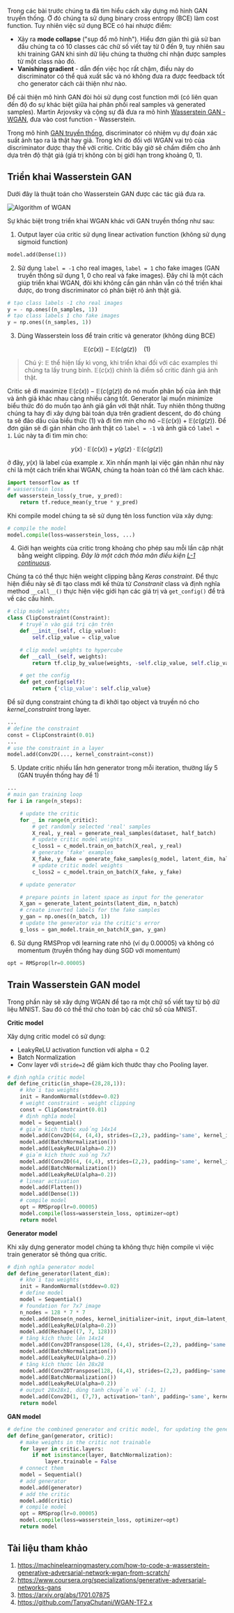 
Trong các bài trước chúng ta đã tìm hiểu cách xây dựng mô hình GAN truyền thống. Ở đó chúng ta sử dụng binary cross entropy (BCE) làm cost function. Tuy nhiên việc sử dụng BCE có hai nhược điểm:
- Xảy ra **mode collapse** ("sụp đổ mô hình"). Hiểu đơn giản thì giả sử ban đầu chúng ta có 10 classes các chữ số viết tay từ 0 đến 9, tuy nhiên sau khi training GAN khi sinh dữ liệu chúng ta thường chỉ nhận được samples từ một class nào đó.
- **Vanishing gradient** - dẫn đến việc học rất chậm, điều này do discriminator có thể quá xuất sắc và nó không đưa ra được feedback tốt cho generator cách cải thiện như nào.

Để cải thiện mô hình GAN đòi hỏi sử dụng cost function mới (có liên quan đến độ đo sự khác biệt giữa hai phân phối real samples và generated samples). Martin Arjovsky và cộng sự đã đưa ra mô hình [Wasserstein GAN - WGAN](https://arxiv.org/abs/1701.07875), đưa vào cost function - Wasserstein.

Trong mô hình [GAN truyền thống](https://arxiv.org/abs/1406.2661), discriminator có nhiệm vụ dự đoán xác suất ảnh tạo ra là thật hay giả. Trong khi đó đối với WGAN vai trò của discriminator được thay thế vởi critic. Critic bây giờ sẽ chấm điểm cho ảnh dựa trên độ thật giả (giá trị không còn bị giới hạn trong khoảng 0, 1).

## Triển khai Wasserstein GAN

Dưới đây là thuật toán cho Wasserstein GAN được các tác giả đưa ra.

<img title="Algorithm of WGAN" src="https://machinelearningmastery.com/wp-content/uploads/2019/05/Algorithm-for-the-Wasserstein-Generative-Adversarial-Networks-1.png" alt="Algorithm of WGAN">

Sự khác biệt trong triển khai WGAN khác với GAN truyền thống như sau:
1. Output layer của critic sử dụng linear activation function (không sử dụng sigmoid function)

```python
model.add(Dense(1))
```

2. Sử dụng `label = -1` cho real images, `label = 1` cho fake images (GAN truyền thông sử dụng 1, 0 cho real và fake images). Đây chỉ là một cách giúp triển khai WGAN, đôi khi không cần gán nhãn vẫn có thể triển khai được, do trong discriminator có phân biệt rõ ảnh thật giả.

```python
# tạo class labels -1 cho real images
y = - np.ones((n_samples, 1))
# tạo class labels 1 cho fake images
y = np.ones((n_samples, 1))
```
3. Dùng Wasserstein loss để train critic và generator (không dùng BCE)

$$\mathbb{E}(c(x)) - \mathbb{E}(c(g(z)) ~~~~ (1)$$

> Chú ý: $\mathbb{E}$ thể hiện lấy kì vọng, khi triển khai đối với các examples thì chúng ta lấy trung bình. $\mathbb{E}(c(x))$ chính là điểm số critic đánh giá ảnh thật.

Critic sẽ đi maximize $\mathbb{E}(c(x)) - \mathbb{E}(c(g(z))$ do nó muốn phân bố của ảnh thật và ảnh giả khác nhau càng nhiều càng tốt. Generator lại muốn minimize biểu thức đó do muốn tạo ảnh giả gần với thật nhất. Tuy nhiên thông thường chúng ta hay đi xây dựng bài toán dựa trên gradient descent, do đó chúng ta sẽ đảo dấu của biểu thức (1) và đi tìm min cho nó $- \mathbb{E}(c(x)) + \mathbb{E}(c(g(z))$. Để đơn giản sẽ đi gán nhãn cho ảnh thật có `label = -1` và ảnh giả có `label = 1`. Lúc này ta đi tìm min cho:

$$y(x) \cdot \mathbb{E}(c(x)) + y(g(z) \cdot \mathbb{E}(c(g(z))$$

ở đây, $y(x)$ là label của example $x$. Xin nhấn mạnh lại việc gán nhãn như này chỉ là một cách triển khai WGAN, chúng ta hoàn toàn có thể làm cách khác.

```python
import tensorflow as tf
# wasserstein loss
def wasserstein_loss(y_true, y_pred):
	return tf.reduce_mean(y_true * y_pred)
```

Khi compile model chúng ta sẽ sử dụng tên loss function vừa xây dựng:

```python
# compile the model
model.compile(loss=wasserstein_loss, ...)
```

4. Giới hạn weights của critic trong khoảng cho phép sau mỗi lần cập nhật bằng weight clipping. *Đây là một cách thỏa mãn điều kiện [L-1 continuous](https://en.wikipedia.org/wiki/Lipschitz_continuity)*.

Chúng ta có thể thực hiện weight clipping bằng *Keras constraint*. Để thực hiện điều này sẽ đi tạo class mới kế thừa từ *Constranit* class và định nghĩa method `__call__()` thực hiện việc giới hạn các giá trị và `get_config()` để trả về các cấu hình.

```python
# clip model weights
class ClipConstraint(Constraint):
	# truyền vào giá trị cận trên
	def __init__(self, clip_value):
		self.clip_value = clip_value

	# clip model weights to hypercube
	def __call__(self, weights):
		return tf.clip_by_value(weights, -self.clip_value, self.clip_value)

	# get the config
	def get_config(self):
		return {'clip_value': self.clip_value}
```

Để sử dụng constraint chúng ta đi khởi tạo object và truyền nó cho *kernel_constraint* trong layer.

```python
...
# define the constraint
const = ClipConstraint(0.01)
...
# use the constraint in a layer
model.add(Conv2D(..., kernel_constraint=const))
```

5. Update critic nhiều lần hơn generator trong mỗi iteration, thường lấy 5 (GAN truyền thống hay để 1)

```python
...
# main gan training loop
for i in range(n_steps):

	# update the critic
	for _ in range(n_critic):
		# get randomly selected 'real' samples
		X_real, y_real = generate_real_samples(dataset, half_batch)
		# update critic model weights
		c_loss1 = c_model.train_on_batch(X_real, y_real)
		# generate 'fake' examples
		X_fake, y_fake = generate_fake_samples(g_model, latent_dim, half_batch)
		# update critic model weights
		c_loss2 = c_model.train_on_batch(X_fake, y_fake)

	# update generator

	# prepare points in latent space as input for the generator
	X_gan = generate_latent_points(latent_dim, n_batch)
	# create inverted labels for the fake samples
	y_gan = np.ones((n_batch, 1))
	# update the generator via the critic's error
	g_loss = gan_model.train_on_batch(X_gan, y_gan)
```

6. Sử dụng RMSProp với learning rate nhỏ (ví dụ 0.00005) và không có momentum (truyền thống hay dùng SGD với momentum)

```python
opt = RMSprop(lr=0.00005)
```

## Train Wasserstein GAN model

Trong phần này sẽ xây dựng WGAN để tạo ra một chữ số viết tay từ bộ dữ liệu MNIST. Sau đó có thể thử cho toàn bộ các chữ số của MNIST.

**Critic model**

Xây dựng critic model có sử dụng:
- LeakyReLU activation function với alpha = 0.2
- Batch Normalization
- Conv layer với `stride=2` để giảm kích thước thay cho Pooling layer.

```python
# định nghĩa critic model
def define_critic(in_shape=(28,28,1)):
	# khởi tạo weights
	init = RandomNormal(stddev=0.02)
	# weight constraint - weight clipping
	const = ClipConstraint(0.01)
	# định nghĩa model
	model = Sequential()
	# giảm kích thước xuống 14x14
	model.add(Conv2D(64, (4,4), strides=(2,2), padding='same', kernel_initializer=init, kernel_constraint=const, input_shape=in_shape))
	model.add(BatchNormalization())
	model.add(LeakyReLU(alpha=0.2))
	# giảm kích thước xuống 7x7
	model.add(Conv2D(64, (4,4), strides=(2,2), padding='same', kernel_initializer=init, kernel_constraint=const))
	model.add(BatchNormalization())
	model.add(LeakyReLU(alpha=0.2))
	# linear activation
	model.add(Flatten())
	model.add(Dense(1))
	# compile model
	opt = RMSprop(lr=0.00005)
	model.compile(loss=wasserstein_loss, optimizer=opt)
	return model
```

**Generator model**

Khi xây dựng generator model chúng ta không thực hiện compile vì việc train generator sẽ thông qua critic.

```python
# định nghĩa generator model
def define_generator(latent_dim):
	# khởi tạo weights
	init = RandomNormal(stddev=0.02)
	# define model
	model = Sequential()
	# foundation for 7x7 image
	n_nodes = 128 * 7 * 7
	model.add(Dense(n_nodes, kernel_initializer=init, input_dim=latent_dim))
	model.add(LeakyReLU(alpha=0.2))
	model.add(Reshape((7, 7, 128)))
	# tăng kích thước lên 14x14
	model.add(Conv2DTranspose(128, (4,4), strides=(2,2), padding='same', kernel_initializer=init))
	model.add(BatchNormalization())
	model.add(LeakyReLU(alpha=0.2))
	# tăng kích thước lên 28x28
	model.add(Conv2DTranspose(128, (4,4), strides=(2,2), padding='same', kernel_initializer=init))
	model.add(BatchNormalization())
	model.add(LeakyReLU(alpha=0.2))
	# output 28x28x1, dùng tanh chuyển về (-1, 1)
	model.add(Conv2D(1, (7,7), activation='tanh', padding='same', kernel_initializer=init))
	return model
```

**GAN model**

```python
# define the combined generator and critic model, for updating the generator
def define_gan(generator, critic):
	# make weights in the critic not trainable
	for layer in critic.layers:
		if not isinstance(layer, BatchNormalization):
			layer.trainable = False
	# connect them
	model = Sequential()
	# add generator
	model.add(generator)
	# add the critic
	model.add(critic)
	# compile model
	opt = RMSprop(lr=0.00005)
	model.compile(loss=wasserstein_loss, optimizer=opt)
	return model
```

## Tài liệu tham khảo
1. https://machinelearningmastery.com/how-to-code-a-wasserstein-generative-adversarial-network-wgan-from-scratch/
2. https://www.coursera.org/specializations/generative-adversarial-networks-gans
3. https://arxiv.org/abs/1701.07875
4. https://github.com/TanyaChutani/WGAN-TF2.x
